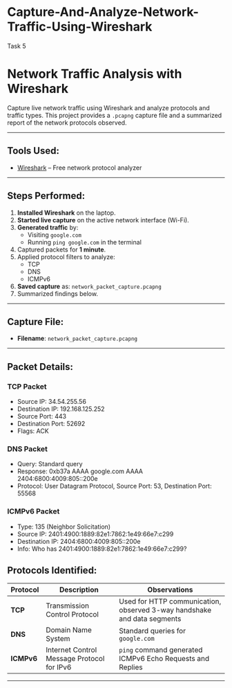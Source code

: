 # Capture-And-Analyze-Network-Traffic-Using-Wireshark
Task 5

# Network Traffic Analysis with Wireshark

Capture live network traffic using Wireshark and analyze protocols and traffic types. This project provides a `.pcapng` capture file and a summarized report of the network protocols observed.

---

## Tools Used:

- [Wireshark](https://www.wireshark.org/) – Free network protocol analyzer

---

## Steps Performed:

1. **Installed Wireshark** on the laptop.
2. **Started live capture** on the active network interface (Wi-Fi).
3. **Generated traffic** by:
   - Visiting `google.com`
   - Running `ping google.com` in the terminal
4. Captured packets for **1 minute**.
5. Applied protocol filters to analyze:
   - TCP
   - DNS
   - ICMPv6
6. **Saved capture** as: `network_packet_capture.pcapng`
7. Summarized findings below.
---
## Capture File:

- **Filename**: `network_packet_capture.pcapng`
---
## Packet Details:

### TCP Packet
- Source IP: 34.54.255.56
- Destination IP: 192.168.125.252
- Source Port: 443
- Destination Port: 52692
- Flags: ACK

### DNS Packet
- Query: Standard query
- Response: 0xb37a AAAA google.com AAAA 2404:6800:4009:805::200e
- Protocol: User Datagram Protocol, Source Port: 53, Destination Port: 55568

### ICMPv6 Packet
- Type: 135 (Neighbor Solicitation)
- Source IP: 2401:4900:1889:82e1:7862:1e49:66e7:c299
- Destination IP: 2404:6800:4009:805::200e
- Info: Who has 2401:4900:1889:82e1:7862:1e49:66e7:c299?

## Protocols Identified:

| Protocol | Description                     | Observations |
|----------|----------------------------------|--------------|
| **TCP** | Transmission Control Protocol      | Used for HTTP communication, observed 3-way handshake and data segments |
| **DNS**  | Domain Name System               | Standard queries for `google.com` |
| **ICMPv6** | Internet Control Message Protocol for IPv6 | `ping` command generated ICMPv6 Echo Requests and Replies |

---
